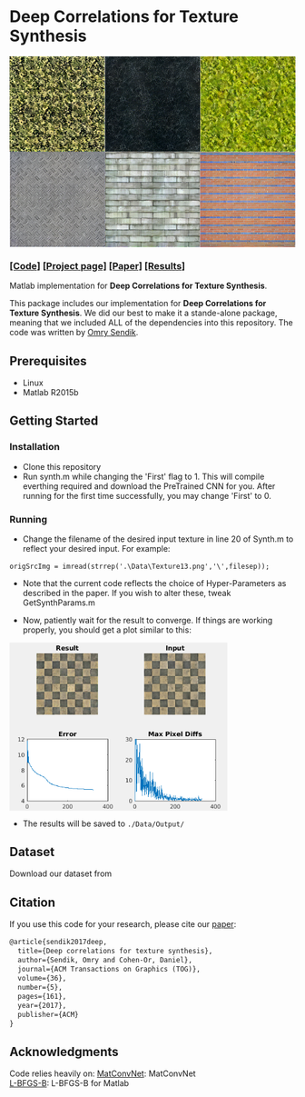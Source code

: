 # Deep Correlations for Texture Synthesis

<img src='Imgs/Results.png' align="middle" width=1920>

<br>

### [[Code]](https://github.com/omrysendik/DCor/) [[Project page]](https://www.omrysendik.com/texturesynth2017/)  [[Paper]](https://docs.wixstatic.com/ugd/b1fe6d_f4f1684f6ba647ffbf1148c3721fdfc4.pdf)  [[Results]](https://www.omrysendik.com/texturesynth2017results)

Matlab implementation for **Deep Correlations for Texture Synthesis**.

This package includes our implementation for **Deep Correlations for Texture Synthesis**.
We did our best to make it a stande-alone package, meaning that we included ALL of the dependencies into this repository.
The code was written by [Omry Sendik](https://www.omrysendik.com).

## Prerequisites
- Linux
- Matlab R2015b

## Getting Started
### Installation
- Clone this repository
- Run synth.m while changing the 'First' flag to 1. This will compile everthing required and download the PreTrained CNN for you. After running for the first time successfully, you may change 'First' to 0.

### Running
- Change the filename of the desired input texture in line 20 of Synth.m to reflect your desired input. For example:
```
origSrcImg = imread(strrep('.\Data\Texture13.png','\',filesep));
```
- Note that the current code reflects the choice of Hyper-Parameters as described in the paper. If you wish to alter these, tweak GetSynthParams.m

- Now, patiently wait for the result to converge. If things are working properly, you should get a plot similar to this:

<img src='Imgs/SynthPlot.png' align="middle" width=384>

- The results will be saved to `./Data/Output/`

## Dataset
Download our dataset from 

## Citation
If you use this code for your research, please cite our [paper](https://junyanz.github.io/CycleGAN/):

```
@article{sendik2017deep,
  title={Deep correlations for texture synthesis},
  author={Sendik, Omry and Cohen-Or, Daniel},
  journal={ACM Transactions on Graphics (TOG)},
  volume={36},
  number={5},
  pages={161},
  year={2017},
  publisher={ACM}
}
```
## Acknowledgments
Code relies heavily on:
[MatConvNet](http://www.vlfeat.org/matconvnet/): MatConvNet <br>
[L-BFGS-B](http://users.eecs.northwestern.edu/~nocedal/lbfgsb.html): L-BFGS-B for Matlab
